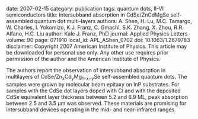 date: 2007-02-15
category: publication
tags: quantum dots, II-VI semiconductors
title: Intersubband absorption in CdSe/ZnCdMgSe self-assembled quantum dot multi-layers
authors: A. Shen, H. Lu, M.C. Tamargo, W. Charles, I. Yokomizo, K.J. Franz, C. Gmachl, S.K. Zhang, X. Zhou, R.R. Alfano, H.C. Liu
author: Kale J. Franz, PhD
journal: Applied Physics Letters
volume: 90
page: 071910
local_id: APL_AShen_0702
doi: 10.1063/1.2679783
disclaimer: Copyright 2007 American Institute of Physics. This article may be downloaded for personal use only. Any other use requires prior permission of the author and the American Institute of Physics.

The authors report the observation of intersubband absorption in multilayers of
CdSe/Zn<sub>x</sub>Cd<sub>y</sub>Mg<sub>1−x−y</sub>Se self-assembled quantum
dots. The samples were grown by molecular beam epitaxy on InP substrates. For
samples with the CdSe dot layers doped with Cl and with the deposited CdSe
equivalent layer thickness between 5.2 and 6.9 ML, peak absorption between 2.5
and 3.5 µm was observed. These materials are promising for intersubband devices
operating in the mid- and near-infrared ranges.